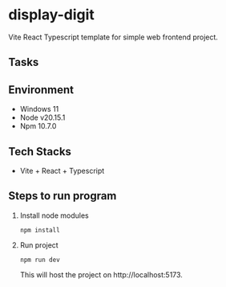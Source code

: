 # display-digit

Vite React Typescript template for simple web frontend project.

## Tasks

## Environment

- Windows 11
- Node v20.15.1
- Npm 10.7.0

## Tech Stacks

- Vite + React + Typescript

## Steps to run program

1. Install node modules

   ```shell
   npm install
   ```

2. Run project
   ```shell
   npm run dev
   ```
   This will host the project on http://localhost:5173.
